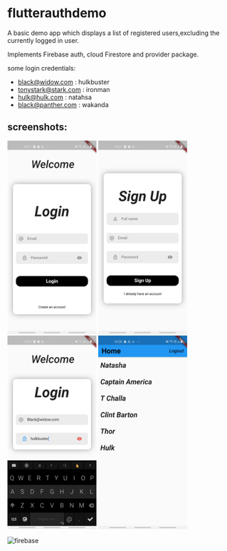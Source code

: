 # flutterauthdemo

A  basic demo app which displays a list of registered users,excluding the currently logged in user.

Implements Firebase auth, cloud Firestore and provider package.

some login credentials: 
* black@widow.com : hulkbuster
* tonystark@stark.com : ironman
* hulk@hulk.com : natahsa
* black@panther.com : wakanda

## screenshots:


<p float="left">
  <img src="images/login.jpg" width="200" />
  <img src="images/signup.jpg" width="200" /> 
  <img src="images/login2.jpg" width="200" />
  <img src="images/home.jpg" width="200" />

</p>



 ![firebase](/images/firebase.png)
